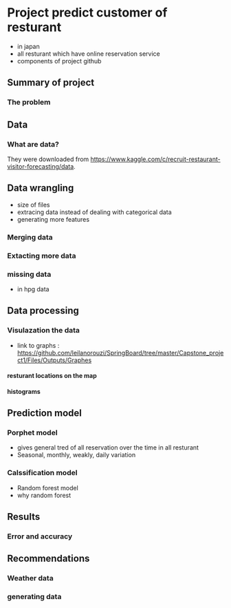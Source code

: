 # Project predict customer of resturant 
- in japan
- all resturant which have online reservation service
- components of project github
## Summary of project
### The problem
## Data
### What are data?
They were downloaded from https://www.kaggle.com/c/recruit-restaurant-visitor-forecasting/data.

## Data wrangling
- size of files
- extracing data instead of dealing with categorical data
- generating more features
### Merging data
### Extacting more data
### missing data
- in hpg data
## Data processing
### Visulazation the data
- link to graphs : https://github.com/leilanorouzi/SpringBoard/tree/master/Capstone_project1/Files/Outputs/Graphes
#### resturant locations on the map
#### histograms
## Prediction model
### Porphet model
- gives general tred of all reservation over the time in all resturant
- Seasonal, monthly, weakly, daily variation
### Calssification model
- Random forest model
- why random forest
## Results
### Error and accuracy
## Recommendations
### Weather data
### generating data
